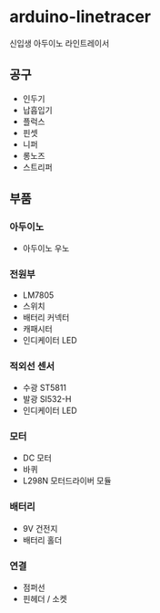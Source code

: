 # arduino-linetracer
신입생 아두이노 라인트레이서

## 공구
- 인두기
- 납흡입기
- 플럭스
- 핀셋
- 니퍼
- 롱노즈
- 스트리퍼


## 부품
### 아두이노
- 아두이노 우노

### 전원부
- LM7805
- 스위치
- 배터리 커넥터
- 캐패시터
- 인디케이터 LED

### 적외선 센서
- 수광 ST5811
- 발광 SI532-H
- 인디케이터 LED

### 모터
- DC 모터
- 바퀴
- L298N 모터드라이버 모듈

### 배터리
  - 9V 건전지
  - 배터리 홀더

### 연결
- 점퍼선
- 핀헤더 / 소켓
